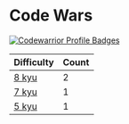 # Code Wars

[![Codewarrior Profile Badges](https://www.codewars.com/users/899alexx/badges/large)](https://www.codewars.com/users/899alexx)

| Difficulty                                                     | Count  |
| -------------------------------------------------------------- | ------ |
| [8 kyu](https://github.com/899alexx/codewars/tree/master/Python/8Kyu) |    2   |
| [7 kyu](https://github.com/899alexx/codewars/tree/master/Python/7Kyu) |    1   |
| [5 kyu](https://github.com/899alexx/codewars/tree/master/Python/5Kyu) |    1   |
